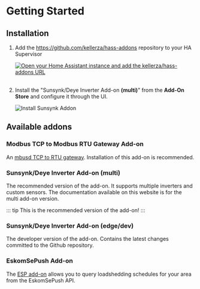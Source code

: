 # Getting Started

## Installation

1. Add the <https://github.com/kellerza/hass-addons> repository to your HA Supervisor

   [![Open your Home Assistant instance and add the kellerza/hass-addons URL](https://my.home-assistant.io/badges/supervisor_add_addon_repository.svg)](https://my.home-assistant.io/redirect/supervisor_add_addon_repository/?repository_url=https%3A%2F%2Fgithub.com%2Fkellerza%2Fhass-addons)
   <br/><br/>

2. Install the "Sunsynk/Deye Inverter Add-on **(multi)**" from the **Add-On Store** and configure it through the UI.

   ![Install Sunsynk Addon](../images/addon-install.png)

## Available addons

### Modbus TCP to Modbus RTU Gateway Add-on

An [mbusd TCP to RTU gateway](./mbusd). Installation of this add-on is recommended.

### Sunsynk/Deye Inverter Add-on (multi)

The recommended version of the add-on. It supports multiple inverters and custom sensors. The documentation available on this website is for the multi add-on version.

::: tip
This is the recommended version of the add-on!
:::

### Sunsynk/Deye Inverter Add-on (edge/dev)

The developer version of the add-on. Contains the latest changes committed to the Github repository.

### EskomSePush Add-on

The [ESP add-on](./esp) allows you to query loadshedding schedules for your area from the EskomSePush API.
